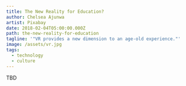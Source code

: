 ```yaml
---
title: The New Reality for Education?
author: Chelsea Ajunwa
artist: Pixabay
date: 2018-02-04T05:00:00.000Z
path: the-new-reality-for-education
tagline: '"VR provides a new dimension to an age-old experience."'
image: /assets/vr.jpg
tags:
  - technology
  - culture
---
```

TBD